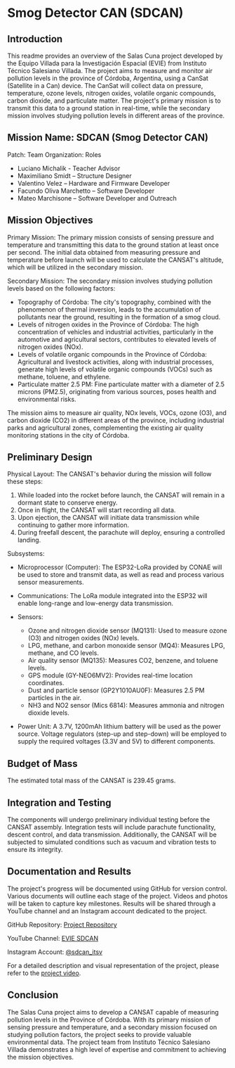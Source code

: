 # Smog Detector CAN (SDCAN)

## Introduction
This readme provides an overview of the Salas Cuna project developed by the Equipo Villada para la Investigación Espacial (EVIE) from Instituto Técnico Salesiano Villada. The project aims to measure and monitor air pollution levels in the province of Córdoba, Argentina, using a CanSat (Satellite in a Can) device. The CanSat will collect data on pressure, temperature, ozone levels, nitrogen oxides, volatile organic compounds, carbon dioxide, and particulate matter. The project's primary mission is to transmit this data to a ground station in real-time, while the secondary mission involves studying pollution levels in different areas of the province.

## Mission Name: SDCAN (Smog Detector CAN)
Patch:
Team Organization: Roles
- Luciano Michalik - Teacher Advisor
- Maximiliano Smidt – Structure Designer
- Valentino Velez – Hardware and Firmware Developer
- Facundo Oliva Marchetto – Software Developer
- Mateo Marchisone – Software Developer and Outreach

## Mission Objectives
Primary Mission:
The primary mission consists of sensing pressure and temperature and transmitting this data to the ground station at least once per second. The initial data obtained from measuring pressure and temperature before launch will be used to calculate the CANSAT's altitude, which will be utilized in the secondary mission.

Secondary Mission:
The secondary mission involves studying pollution levels based on the following factors:
- Topography of Córdoba: The city's topography, combined with the phenomenon of thermal inversion, leads to the accumulation of pollutants near the ground, resulting in the formation of a smog cloud.
- Levels of nitrogen oxides in the Province of Córdoba: The high concentration of vehicles and industrial activities, particularly in the automotive and agricultural sectors, contributes to elevated levels of nitrogen oxides (NOx).
- Levels of volatile organic compounds in the Province of Córdoba: Agricultural and livestock activities, along with industrial processes, generate high levels of volatile organic compounds (VOCs) such as methane, toluene, and ethylene.
- Particulate matter 2.5 PM: Fine particulate matter with a diameter of 2.5 microns (PM2.5), originating from various sources, poses health and environmental risks.

The mission aims to measure air quality, NOx levels, VOCs, ozone (O3), and carbon dioxide (CO2) in different areas of the province, including industrial parks and agricultural zones, complementing the existing air quality monitoring stations in the city of Córdoba.

## Preliminary Design
Physical Layout:
The CANSAT's behavior during the mission will follow these steps:
1. While loaded into the rocket before launch, the CANSAT will remain in a dormant state to conserve energy.
2. Once in flight, the CANSAT will start recording all data.
3. Upon ejection, the CANSAT will initiate data transmission while continuing to gather more information.
4. During freefall descent, the parachute will deploy, ensuring a controlled landing.

Subsystems:
- Microprocessor (Computer): The ESP32-LoRa provided by CONAE will be used to store and transmit data, as well as read and process various sensor measurements.
- Communications: The LoRa module integrated into the ESP32 will enable long-range and low-energy data transmission.
- Sensors:
  - Ozone and nitrogen dioxide sensor (MQ131): Used to measure ozone (O3) and nitrogen oxides (NOx) levels.
  - LPG, methane, and carbon monoxide sensor (MQ4): Measures LPG, methane, and CO levels.
  - Air quality sensor (MQ135): Measures CO2, benzene, and toluene levels.
  - GPS module (GY-NEO6MV2): Provides real-time location coordinates.
  - Dust and particle sensor (GP2Y1010AU0F): Measures 2.5 PM particles in the air.
  - NH3 and NO2 sensor (Mics 6814): Measures ammonia and nitrogen dioxide levels.

- Power Unit: A 3.7V, 1200mAh lithium battery will be used as the power source. Voltage regulators (step-up and step-down) will be employed to supply the required voltages (3.3V and 5V) to different components.

## Budget of Mass
The estimated total mass of the CANSAT is 239.45 grams.

## Integration and Testing
The components will undergo preliminary individual testing before the CANSAT assembly. Integration tests will include parachute functionality, descent control, and data transmission. Additionally, the CANSAT will be subjected to simulated conditions such as vacuum and vibration tests to ensure its integrity.

## Documentation and Results
The project's progress will be documented using GitHub for version control. Various documents will outline each stage of the project. Videos and photos will be taken to capture key milestones. Results will be shared through a YouTube channel and an Instagram account dedicated to the project.

GitHub Repository: [Project Repository](https://github.com/facuolivamar/SDCAN-G3V/tree/main)

YouTube Channel: [EVIE SDCAN](https://www.youtube.com/@ITSV-SDCAN)

Instagram Account: [@sdcan_itsv](https://www.instagram.com/sdcan_itsv/)

For a detailed description and visual representation of the project, please refer to the [project video](https://www.youtube.com/watch?v=PZLdEqGG1FY&ab_channel=ITSV-SDCAN).

## Conclusion
The Salas Cuna project aims to develop a CANSAT capable of measuring pollution levels in the Province of Córdoba. With its primary mission of sensing pressure and temperature, and a secondary mission focused on studying pollution factors, the project seeks to provide valuable environmental data. The project team from Instituto Técnico Salesiano Villada demonstrates a high level of expertise and commitment to achieving the mission objectives.
